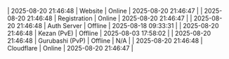 | 2025-08-20 21:46:48 | Website | Online | 2025-08-20 21:46:47 |
| 2025-08-20 21:46:48 | Registration | Online | 2025-08-20 21:46:47 |
| 2025-08-20 21:46:48 | Auth Server | Offline | 2025-08-18 09:33:31 |
| 2025-08-20 21:46:48 | Kezan (PvE) | Offline | 2025-08-03 17:58:02 |
| 2025-08-20 21:46:48 | Gurubashi (PvP) | Offline | N/A |
| 2025-08-20 21:46:48 | Cloudflare | Online | 2025-08-20 21:46:47 |
